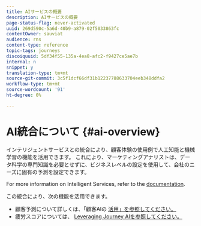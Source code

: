 ```yaml
---
title: AIサービスの概要
description: AIサービスの概要
page-status-flag: never-activated
uuid: 269d590c-5a6d-40b9-a879-02f5033863fc
contentOwner: sauviat
audience: rns
content-type: reference
topic-tags: journeys
discoiquuid: 5df34f55-135a-4ea8-afc2-f9427ce5ae7b
internal: n
snippet: y
translation-type: tm+mt
source-git-commit: 3c5f1dcf66df31b12237788633704eeb348ddfa2
workflow-type: tm+mt
source-wordcount: '91'
ht-degree: 0%

---
```



# AI統合について {#ai-overview}

インテリジェントサービスとの統合により、顧客体験の使用例で人工知能と機械学習の機能を活用できます。 これにより、マーケティングアナリストは、データ科学の専門知識を必要とせずに、ビジネスレベルの設定を使用して、会社のニーズに固有の予測を設定できます。

For more information on Intelligent Services, refer to the [documentation](https://docs.adobe.com/content/help/en/experience-platform/intelligent-services/home.html).

この統合により、次の機能を活用できます。

* 顧客予測について詳しくは、「顧客AIの [活用」を参照してください。](../ai-services/leveraging-customer-ai.md)
* 疲労スコアについては、 [Leveraging Journey AIを参照してください。](../ai-services/leveraging-fatigue-scores.md)



